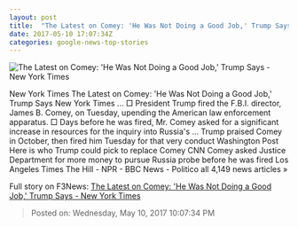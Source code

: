 ```yaml
---
layout: post
title:  "The Latest on Comey: 'He Was Not Doing a Good Job,' Trump Says - New York Times"
date: 2017-05-10 17:07:34Z
categories: google-news-top-stories
---
```


![The Latest on Comey: 'He Was Not Doing a Good Job,' Trump Says - New York Times](https://static01.nyt.com/images/2017/05/10/us/10mitch/10mitch-facebookJumbo.jpg)

New York Times The Latest on Comey: 'He Was Not Doing a Good Job,' Trump Says New York Times ... □ President Trump fired the F.B.I. director, James B. Comey, on Tuesday, upending the American law enforcement apparatus. □ Days before he was fired, Mr. Comey asked for a significant increase in resources for the inquiry into Russia's ... Trump praised Comey in October, then fired him Tuesday for that very conduct Washington Post Here is who Trump could pick to replace Comey CNN Comey asked Justice Department for more money to pursue Russia probe before he was fired Los Angeles Times The Hill - NPR - BBC News - Politico all 4,149 news articles »


Full story on F3News: [The Latest on Comey: 'He Was Not Doing a Good Job,' Trump Says - New York Times](http://www.f3nws.com/n/NeeQvC)

> Posted on: Wednesday, May 10, 2017 10:07:34 PM

